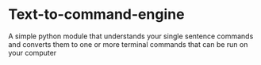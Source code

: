 # Text-to-command-engine
A simple python module that understands your single sentence commands and converts them to one or more terminal commands that can be run on your computer
